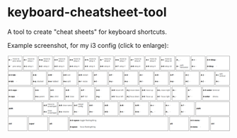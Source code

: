 # keyboard-cheatsheet-tool

A tool to create "cheat sheets" for keyboard shortcuts.

Example screenshot, for my i3 config (click to enlarge):

![screenshot](screenshot.png)
